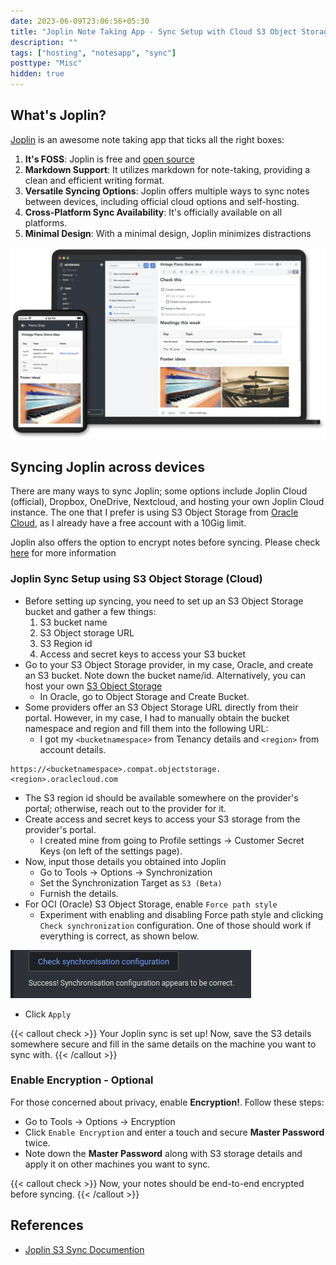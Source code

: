 ```yaml
---
date: 2023-06-09T23:06:56+05:30
title: "Joplin Note Taking App - Sync Setup with Cloud S3 Object Storage"
description: ""
tags: ["hosting", "notesapp", "sync"]
posttype: "Misc"
hidden: true
---
```

## What's Joplin?
[Joplin](https://joplinapp.org/) is an awesome note taking app that ticks all the right boxes:
1. **It's FOSS**: Joplin is free and [open source](https://github.com/laurent22/joplin/)
2. **Markdown Support**: It utilizes markdown for note-taking, providing a clean and efficient writing format.
3. **Versatile Syncing Options**: Joplin offers multiple ways to sync notes between devices, including official cloud options and self-hosting.
4. **Cross-Platform Sync Availability**: It's officially available on all platforms.
5. **Minimal Design**: With a minimal design, Joplin minimizes distractions

![joplin.webp](joplin.webp)

## Syncing Joplin across devices

There are many ways to sync Joplin; some options include Joplin Cloud (official), Dropbox, OneDrive, Nextcloud, and hosting your own Joplin Cloud instance. The one that I prefer is using S3 Object Storage from [Oracle Cloud](https://www.oracle.com/cloud/), as I already have a free account with a 10Gig limit.

Joplin also offers the option to encrypt notes before syncing. Please check [here](#enable-encryption---optional) for more information

### Joplin Sync Setup using S3 Object Storage (Cloud)

- Before setting up syncing, you need to set up an S3 Object Storage bucket and gather a few things:
	1. S3 bucket name
	2. S3 Object storage URL
	3. S3 Region id
	4. Access and secret keys to access your S3 bucket
- Go to your S3 Object Storage provider, in my case, Oracle, and create an S3 bucket. Note down the bucket name/id. Alternatively, you can host your own [S3 Object Storage](https://min.io/)
	- In Oracle, go to Object Storage and Create Bucket.
- Some providers offer an S3 Object Storage URL directly from their portal. However, in my case, I had to manually obtain the bucket namespace and region and fill them into the following URL:
	- I got my `<bucketnamespace>` from Tenancy details and `<region>` from account details.
```nginx
https://<bucketnamespace>.compat.objectstorage.<region>.oraclecloud.com
```
- The S3 region id should be available somewhere on the provider's portal; otherwise, reach out to the provider for it.
- Create access and secret keys to access your S3 storage from the provider's portal.
	- I created mine from going to Profile settings -> Customer Secret Keys (on left of the settings page).
- Now, input those details you obtained into Joplin
	- Go to Tools -> Options -> Synchronization
	- Set the Synchronization Target as `S3 (Beta)`
	- Furnish the details.
- For OCI (Oracle) S3 Object Storage, enable `Force path style`
	- Experiment with enabling and disabling Force path style and clicking `Check synchronization` configuration. One of those should work if everything is correct, as shown below.

![3b5038c6e91aa5d555f9e75254a90da7.png](3b5038c6e91aa5d555f9e75254a90da7.png)

- Click `Apply`

{{< callout check >}}
Your Joplin sync is set up! Now, save the S3 details somewhere secure and fill in the same details on the machine you want to sync with.
{{< /callout >}}
### Enable Encryption - Optional
For those concerned about privacy, enable **Encryption!**. Follow these steps:
- Go to Tools -> Options -> Encryption
- Click `Enable Encryption` and enter a touch and secure **Master Password** twice.
- Note down the **Master Password**  along with S3 storage details and apply it on other machines you want to sync.

{{< callout check >}}
Now, your notes should be end-to-end encrypted before syncing.
{{< /callout >}}

## References
- [Joplin S3 Sync Documention](https://joplinapp.org/help/apps/sync/s3/)
